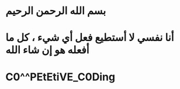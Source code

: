 # بسم الله الرحمن الرحيم
# أنا نفسي لا أستطيع فعل أي شيء ، كل ما أفعله هو إن شاء الله


# C0^^PEtEtiVE_C0Ding
